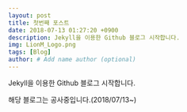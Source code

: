 ```yaml
---
layout: post
title: 첫번째 포스트
date: 2018-07-13 01:27:20 +0900
description: Jekyll을 이용한 Github 블로그 시작합니다.
img: LionM_Logo.png
tags: [Blog]
author: # Add name author (optional)
---
```

Jekyll을 이용한 Github 블로그 시작합니다.

해당 블로그는 공사중입니다.(2018/07/13~)
